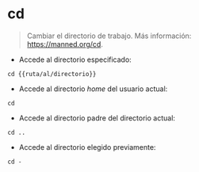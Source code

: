# cd

> Cambiar el directorio de trabajo.
> Más información: <https://manned.org/cd>.

- Accede al directorio especificado:

`cd {{ruta/al/directorio}}`

- Accede al directorio *home* del usuario actual:

`cd`

- Accede al directorio padre del directorio actual:

`cd ..`

- Accede al directorio elegido previamente:

`cd -`
